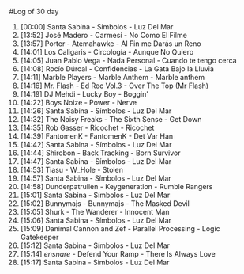 #Log of 30 day

1. [00:00] Santa Sabina - Símbolos - Luz Del Mar
1. [13:52] José Madero - Carmesí - No Como El Filme
1. [13:57] Porter - Atemahawke - Al Fin me Darás un Reno
1. [14:01] Los Caligaris - Circología - Aunque No Quiero
1. [14:05] Juan Pablo Vega - Nada Personal - Cuando te tengo cerca
1. [14:08] Rocío Dúrcal - Confidencias - La Gata Bajo la Lluvia
1. [14:11] Marble Players - Marble Anthem - Marble anthem
1. [14:16] Mr. Flash - Ed Rec Vol.3 - Over The Top (Mr Flash)
1. [14:19] DJ Mehdi - Lucky Boy - Boggin'
1. [14:22] Boys Noize - Power - Nerve
1. [14:26] Santa Sabina - Símbolos - Luz Del Mar
1. [14:32] The Noisy Freaks - The Sixth Sense - Get Down
1. [14:35] Rob Gasser - Ricochet - Ricochet
1. [14:39] FantomenK - FantomenK - Det Var Han
1. [14:42] Santa Sabina - Símbolos - Luz Del Mar
1. [14:44] Shirobon - Back Tracking - Born Survivor
1. [14:47] Santa Sabina - Símbolos - Luz Del Mar
1. [14:53] Tiasu - W_Hole - Stolen
1. [14:57] Santa Sabina - Símbolos - Luz Del Mar
1. [14:58] Dunderpatrullen - Keygeneration - Rumble Rangers
1. [15:01] Santa Sabina - Símbolos - Luz Del Mar
1. [15:02] Bunnymajs - Bunnymajs - The Masked Devil
1. [15:05] Shurk - The Wanderer - Innocent Man
1. [15:06] Santa Sabina - Símbolos - Luz Del Mar
1. [15:09] Danimal Cannon and Zef - Parallel Processing - Logic Gatekeeper
1. [15:12] Santa Sabina - Símbolos - Luz Del Mar
1. [15:14] _ensnare_ - Defend Your Ramp - There Is Always Love
1. [15:17] Santa Sabina - Símbolos - Luz Del Mar
